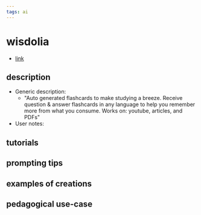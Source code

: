 ```yaml
---
tags: ai 
---
```



# wisdolia


* [link](https://www.wisdolia.com/)

## description
* Generic description: 
    * "Auto generated flashcards to make studying a breeze. Receive question & answer flashcards in any language to help you remember more from what you consume. Works on: youtube, articles, and PDFs"
* User notes:

## tutorials

## prompting tips

## examples of creations 

## pedagogical use-case 